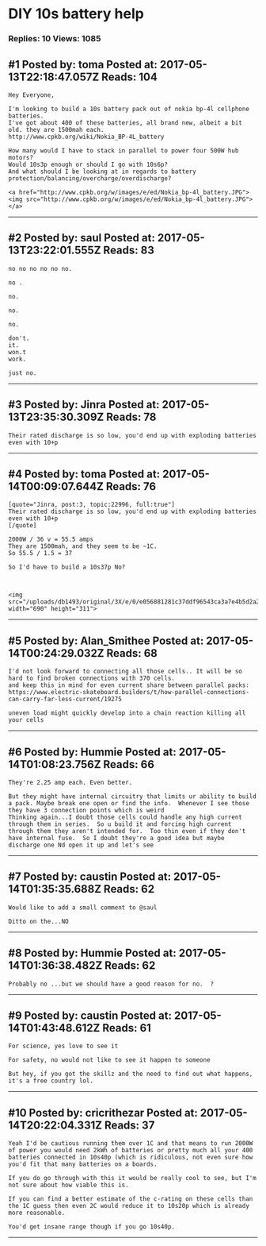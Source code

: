 # DIY 10s battery help

### Replies: 10 Views: 1085

## \#1 Posted by: toma Posted at: 2017-05-13T22:18:47.057Z Reads: 104

```
Hey Everyone,

I'm looking to build a 10s battery pack out of nokia bp-4l cellphone batteries. 
I've got about 400 of these batteries, all brand new, albeit a bit old. they are 1500mah each.
http://www.cpkb.org/wiki/Nokia_BP-4L_battery

How many would I have to stack in parallel to power four 500W hub motors? 
Would 10s3p enough or should I go with 10s6p?
And what should I be looking at in regards to battery protection/balancing/overcharge/overdischarge?

<a href="http://www.cpkb.org/w/images/e/ed/Nokia_bp-4l_battery.JPG"><img src="http://www.cpkb.org/w/images/e/ed/Nokia_bp-4l_battery.JPG"></a>
```

---
## \#2 Posted by: saul Posted at: 2017-05-13T23:22:01.555Z Reads: 83

```
no no no no no no.

no .

no.

no.

no.

don't.
it.
won.t
work.

just no.
```

---
## \#3 Posted by: Jinra Posted at: 2017-05-13T23:35:30.309Z Reads: 78

```
Their rated discharge is so low, you'd end up with exploding batteries even with 10+p
```

---
## \#4 Posted by: toma Posted at: 2017-05-14T00:09:07.644Z Reads: 76

```
[quote="Jinra, post:3, topic:22996, full:true"]
Their rated discharge is so low, you'd end up with exploding batteries even with 10+p
[/quote]

2000W / 36 v = 55.5 amps
They are 1500mah, and they seem to be ~1C.
So 55.5 / 1.5 = 37

So I'd have to build a 10s37p No?



<img src="/uploads/db1493/original/3X/e/0/e056881281c37ddf96543ca3a7e4b5d2a2b52288.png" width="690" height="311">
```

---
## \#5 Posted by: Alan_Smithee Posted at: 2017-05-14T00:24:29.032Z Reads: 68

```
I'd not look forward to connecting all those cells.. It will be so hard to find broken connections with 370 cells. 
and keep this in mind for even current share between parallel packs: https://www.electric-skateboard.builders/t/how-parallel-connections-can-carry-far-less-current/19275

uneven load might quickly develop into a chain reaction killing all your cells
```

---
## \#6 Posted by: Hummie Posted at: 2017-05-14T01:08:23.756Z Reads: 66

```
They're 2.25 amp each. Even better. 

But they might have internal circuitry that limits ur ability to build a pack. Maybe break one open or find the info.  Whenever I see those they have 3 connection points which is weird
Thinking again...I doubt those cells could handle any high current through them in series.  So u build it and forcing high current through them they aren't intended for.  Too thin even if they don't have internal fuse.  So I doubt they're a good idea but maybe discharge one Nd open it up and let's see
```

---
## \#7 Posted by: caustin Posted at: 2017-05-14T01:35:35.688Z Reads: 62

```
Would like to add a small comment to @saul

Ditto on the...NO
```

---
## \#8 Posted by: Hummie Posted at: 2017-05-14T01:36:38.482Z Reads: 62

```
Probably no ...but we should have a good reason for no.  ?
```

---
## \#9 Posted by: caustin Posted at: 2017-05-14T01:43:48.612Z Reads: 61

```
For science, yes love to see it

For safety, no would not like to see it happen to someone

But hey, if you got the skillz and the need to find out what happens, it's a free country lol.
```

---
## \#10 Posted by: cricrithezar Posted at: 2017-05-14T20:22:04.331Z Reads: 37

```
Yeah I'd be cautious running them over 1C and that means to run 2000W of power you would need 2kWh of batteries or pretty much all your 400 batteries connected in 10s40p (which is ridiculous, not even sure how you'd fit that many batteries on a boards.

If you do go through with this it would be really cool to see, but I'm not sure about how viable this is.

If you can find a better estimate of the c-rating on these cells than the 1C guess then even 2C would reduce it to 10s20p which is already more reasonable.

You'd get insane range though if you go 10s40p.
```

---

